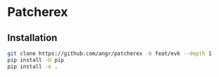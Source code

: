 # Patcherex

## Installation

```bash
git clone https://github.com/angr/patcherex -b feat/evk --depth 1
pip install -U pip
pip install -e .
```
